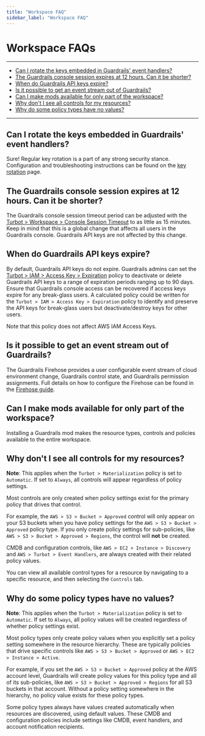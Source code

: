 ```yaml
---
title: "Workspace FAQ"
sidebar_label: "Workspace FAQ"
---
```


# Workspace FAQs

---

* [Can I rotate the keys embedded in Guardrails' event handlers?](#can-i-rotate-the-keys-embedded-in-guardrails-event-handlers)
* [The Guardrails console session expires at 12 hours. Can it be shorter?](#the-guardrails-console-session-expires-at-12-hours-can-it-be-shorter)
* [When do Guardrails API keys expire?](#when-do-guardrails-api-keys-expire)
* [Is it possible to get an event stream out of Guardrails?](#is-it-possible-to-get-an-event-stream-out-of-guardrails)
* [Can I make mods available for only part of the workspace?](#can-i-make-mods-available-for-only-part-of-the-workspace)
* [Why don't I see all controls for my resources?](#why-dont-i-see-all-controls-for-my-resources)
* [Why do some policy types have no values?](#why-do-some-policy-types-have-no-values)

---

## Can I rotate the keys embedded in Guardrails' event handlers?

Sure!  Regular key rotation is a part of any strong security stance. Configuration and troubleshooting instructions can be found on the [key rotation](workspace-faq/key_rotation) page.

## The Guardrails console session expires at 12 hours.  Can it be shorter?

The Guardrails console session timeout period can be adjusted with the [Turbot > Workspace > Console Session Timeout](mods/turbot/turbot-iam/policy#turbot--workspace--console-session-timeout) to as little as 15 minutes.  Keep in mind that this is a global change that affects all users in the Guardrails console. Guardrails API keys are not affected by this change.

## When do Guardrails API keys expire?

By default, Guardrails API keys do not expire.  Guardrails admins can set the [Turbot > IAM > Access Key > Expiration](mods/turbot/turbot-iam/policy#turbot--iam--access-key--expiration) policy to deactivate or delete Guardrails API keys to a range of expiration periods ranging up to 90 days. Ensure that Guardrails console access can be recovered if access keys expire for any break-glass users.  A calculated policy could be written for the `Turbot > IAM > Access Key > Expiration` policy to identify and preserve the API keys for break-glass users but deactivate/destroy keys for other users.

Note that this policy does not affect AWS IAM Access Keys.

## Is it possible to get an event stream out of Guardrails?

The Guardrails Firehose provides a user configurable event stream of cloud environment change, Guardrails control state, and Guardrails permission assignments.  Full details on how to configure the Firehose can be found in the [Firehose guide](guides/firehose).

## Can I make mods available for only part of the workspace?

Installing a Guardrails mod makes the resource types, controls and policies available to the entire workspace.

## Why don't I see all controls for my resources?

**Note**: This applies when the `Turbot > Materialization` policy is set to `Automatic`. If set to `Always`, all controls will appear regardless of policy settings.

Most controls are only created when policy settings exist for the primary policy that drives that control.

For example, the `AWS > S3 > Bucket > Approved` control will only appear on your S3 buckets when you have policy settings for the `AWS > S3 > Bucket > Approved` policy type. If you only create policy settings for sub-policies, like `AWS > S3 > Bucket > Approved > Regions`, the control will **not** be created.

CMDB and configuration controls, like `AWS > EC2 > Instance > Discovery` and `AWS > Turbot > Event Handlers`, are always created with their related policy values.

You can view all available control types for a resource by navigating to a specific resource, and then selecting the `Controls` tab.

## Why do some policy types have no values?

**Note**: This applies when the `Turbot > Materialization` policy is set to `Automatic`. If set to `Always`, all policy values will be created regardless of whether policy settings exist.

Most policy types only create policy values when you explicitly set a policy setting somewhere in the resource hierarchy. These are typically policies that drive specific controls like `AWS > S3 > Bucket > Approved` or `AWS > EC2 > Instance > Active`.

For example, if you set the `AWS > S3 > Bucket > Approved` policy at the AWS account level, Guardrails will create policy values for this policy type and all of its sub-policies, like `AWS > S3 > Bucket > Approved > Regions` for all S3 buckets in that account. Without a policy setting somewhere in the hierarchy, no policy value exists for these policy types.

Some policy types always have values created automatically when resources are discovered, using default values. These CMDB and configuration policies include settings like CMDB, event handlers, and account notification recipients.